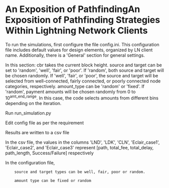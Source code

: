 # An Exposition of PathfindingAn Exposition of Pathfinding Strategies Within Lightning Network Clients

To run the simulations, first configure the file config.ini. This configuration file includes default values for design elements, organized by LN client name. Additionally, there is a 'General' section for general settings.

In this section: cbr takes the current block height. source and target can be set to 'random', 'well', 'fair', or 'poor'. If 'random', both source and target will be chosen randomly. If 'well', 'fair', or 'poor', the source and target will be selected from well-connected, fairly connected, or poorly connected node categories, respectively. amount_type can be 'random' or 'fixed'. If 'random', payment amounts will be chosen randomly from 0 to $10^{\text{amt\_end\_range}}$. In this case, the code selects amounts from different bins depending on the iteration.

Run run_simulation.py

Edit config file as per the requirement

Results are written to a csv file

In the csv file, the values in the columns 'LND', 'LDK', 'CLN', 'Eclair_case1', 'Eclair_case2', and 'Eclair_case3' represent [path, total_fee, total_delay, path_length, Success/Failure] respectively

In the configuration file, 

        source and target types can be well, fair, poor or random.

        amount type can be fixed or random
        
